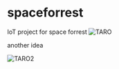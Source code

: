 # spaceforrest
IoT project for space forrest
![TARO](https://user-images.githubusercontent.com/79086623/129503522-e7cf3a7f-58ea-4fd7-b4de-2502f4419043.png)

another idea

![TARO2](https://user-images.githubusercontent.com/79086623/129663502-0563625e-8d63-4c9d-96ab-9b80f73ba308.png)


